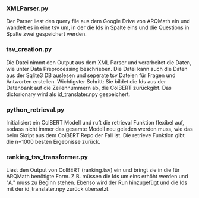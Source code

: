 ### XMLParser.py

Der Parser liest den query file aus dem Google Drive von ARQMath ein und wandelt es in eine tsv um, in der die Ids in Spalte eins und die Questions in Spalte zwei gespeichert werden.

### tsv_creation.py

Die Datei nimmt den Output aus dem XML Parser und verarbeitet die Daten, wie unter Data Preprocessing beschrieben. Die Datei kann auch die Daten aus der Sqlite3 DB auslesen und seperate tsv Dateien für Fragen und Antworten erstellen. Wichtigster Schritt: Sie bildet die Ids aus der Datenbank auf die Zeilennummern ab, die ColBERT zurückgibt. Das dictorionary wird als id_translater.npy gespeichert.

### python_retrieval.py

Initialisiert ein ColBERT Modell und ruft die retrieval Funktion flexibel auf, sodass nicht immer das gesamte Modell neu geladen werden muss, wie das beim Skript aus dem ColBERT Repo der Fall ist. Die retrieve Funktion gibt die n=1000 besten Ergebnisse zurück.

### ranking_tsv_transformer.py

Liest den Output von ColBERT (ranking.tsv) ein und bringt sie in die für ARQMath benötigte Form. Z.B. müssen die Ids um eins erhöht werden und "A." muss zu Beginn stehen. Ebenso wird der Run hinzugefügt und die Ids mit der id_translater.npy zurück übersetzt.
